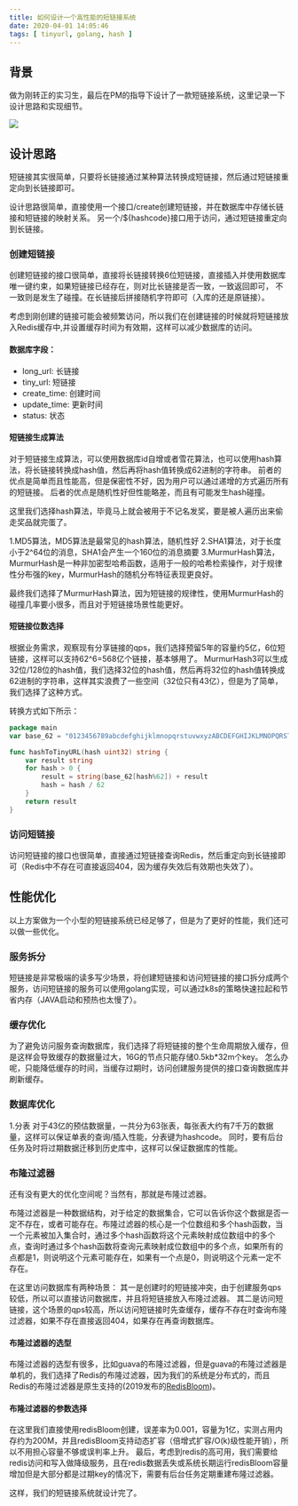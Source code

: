 ```yaml
---
title: 如何设计一个高性能的短链接系统
date: 2020-04-01 14:05:46
tags: [ tinyurl, golang, hash ]
---
```


## 背景

做为刚转正的实习生，最后在PM的指导下设计了一款短链接系统，这里记录一下设计思路和实现细节。

![](tiny-url.png)

## 设计思路
短链接其实很简单，只要将长链接通过某种算法转换成短链接，然后通过短链接重定向到长链接即可。

设计思路很简单，直接使用一个接口/create创建短链接，并在数据库中存储长链接和短链接的映射关系。
另一个/${hashcode}接口用于访问，通过短链接重定向到长链接。

### 创建短链接
创建短链接的接口很简单，直接将长链接转换6位短链接，直接插入并使用数据库唯一键约束，如果短链接已经存在，则对比长链接是否一致，一致返回即可，
不一致则是发生了碰撞。在长链接后拼接随机字符即可（入库的还是原链接）。

考虑到刚创建的链接可能会被频繁访问，所以我们在创建链接的时候就将短链接放入Redis缓存中,并设置缓存时间为有效期，这样可以减少数据库的访问。

#### 数据库字段：

- long_url: 长链接
- tiny_url: 短链接
- create_time: 创建时间
- update_time: 更新时间
- status: 状态

#### 短链接生成算法
对于短链接生成算法，可以使用数据库id自增或者雪花算法，也可以使用hash算法，将长链接转换成hash值，然后再将hash值转换成62进制的字符串。
前者的优点是简单而且性能高，但是保密性不好，因为用户可以通过递增的方式遍历所有的短链接。
后者的优点是随机性好但性能略差，而且有可能发生hash碰撞。

这里我们选择hash算法，毕竟马上就会被用于不记名发奖，要是被人遍历出来偷走奖品就完蛋了。

1.MD5算法，MD5算法是最常见的hash算法，随机性好
2.SHA1算法，对于长度小于2^64位的消息，SHA1会产生一个160位的消息摘要
3.MurmurHash算法，MurmurHash是一种非加密型哈希函数，适用于一般的哈希检索操作，对于规律性分布强的key，MurmurHash的随机分布特征表现更良好。

最终我们选择了MurmurHash算法，因为短链接的规律性，使用MurmurHash的碰撞几率要小很多，而且对于短链接场景性能更好。

#### 短链接位数选择
根据业务需求，观察现有分享链接的qps，我们选择预留5年的容量约5亿，6位短链接，这样可以支持62^6=568亿个链接，基本够用了。
MurmurHash3可以生成32位/128位的hash值，我们选择32位的hash值，然后再将32位的hash值转换成62进制的字符串，这样其实浪费了一些空间（32位只有43亿），但是为了简单，我们选择了这种方式。

转换方式如下所示：

```go
package main
var base_62 = "0123456789abcdefghijklmnopqrstuvwxyzABCDEFGHIJKLMNOPQRSTUVWXYZ"

func hashToTinyURL(hash uint32) string {
    var result string
    for hash > 0 {
        result = string(base_62[hash%62]) + result
        hash = hash / 62
    }
    return result
}
```

### 访问短链接
访问短链接的接口也很简单，直接通过短链接查询Redis，然后重定向到长链接即可（Redis中不存在可直接返回404，因为缓存失效后有效期也失效了）。

## 性能优化
以上方案做为一个小型的短链接系统已经足够了，但是为了更好的性能，我们还可以做一些优化。
### 服务拆分
短链接是非常极端的读多写少场景，将创建短链接和访问短链接的接口拆分成两个服务，访问短链接的服务可以使用golang实现，可以通过k8s的策略快速拉起和节省内存（JAVA启动和预热也太慢了）。
### 缓存优化
为了避免访问服务查询数据库，我们选择了将短链接的整个生命周期放入缓存，但是这样会导致缓存的数据量过大，16G的节点只能存储0.5kb*32m个key。
怎么办呢，只能降低缓存的时间，当缓存过期时，访问创建服务提供的接口查询数据库并刷新缓存。
### 数据库优化
1.分表 对于43亿的预估数据量，一共分为63张表，每张表大约有7千万的数据量，这样可以保证单表的查询/插入性能，分表键为hashcode。
同时，要有后台任务及时将过期数据迁移到历史库中，这样可以保证数据库的性能。
### 布隆过滤器
还有没有更大的优化空间呢？当然有，那就是布隆过滤器。

布隆过滤器是一种数据结构，对于给定的数据集合，它可以告诉你这个数据是否一定不存在，或者可能存在。布隆过滤器的核心是一个位数组和多个hash函数，当一个元素被加入集合时，通过多个hash函数将这个元素映射成位数组中的多个点，查询时通过多个hash函数将查询元素映射成位数组中的多个点，如果所有的点都是1，则说明这个元素可能存在，如果有一个点是0，则说明这个元素一定不存在。

在这里访问数据库有两种场景：
其一是创建时的短链接冲突，由于创建服务qps较低，所以可以直接访问数据库，并且将短链接放入布隆过滤器。
其二是访问短链接，这个场景的qps较高，所以访问短链接时先查缓存，缓存不存在时查询布隆过滤器，如果不存在直接返回404，如果存在再查询数据库。

#### 布隆过滤器的选型
布隆过滤器的选型有很多，比如guava的布隆过滤器，但是guava的布隆过滤器是单机的，我们选择了Redis的布隆过滤器，因为我们的系统是分布式的，而且Redis的布隆过滤器是原生支持的(2019发布的[RedisBloom](https://redis.io/docs/data-types/probabilistic/bloom-filter/))。

#### 布隆过滤器的参数选择
在这里我们直接使用redisBloom创建，误差率为0.001，容量为1亿，实测占用内存约为200M，并且redisBloom支持动态扩容（倍增式扩容/O(k)级性能开销），所以不用担心容量不够或误判率上升。
最后，考虑到redis的高可用，我们需要给redis访问和写入做降级服务，且在redis数据丢失或系统长期运行redisBloom容量增加但是大部分都是过期key的情况下，需要有后台任务定期重建布隆过滤器。

这样，我们的短链接系统就设计完了。